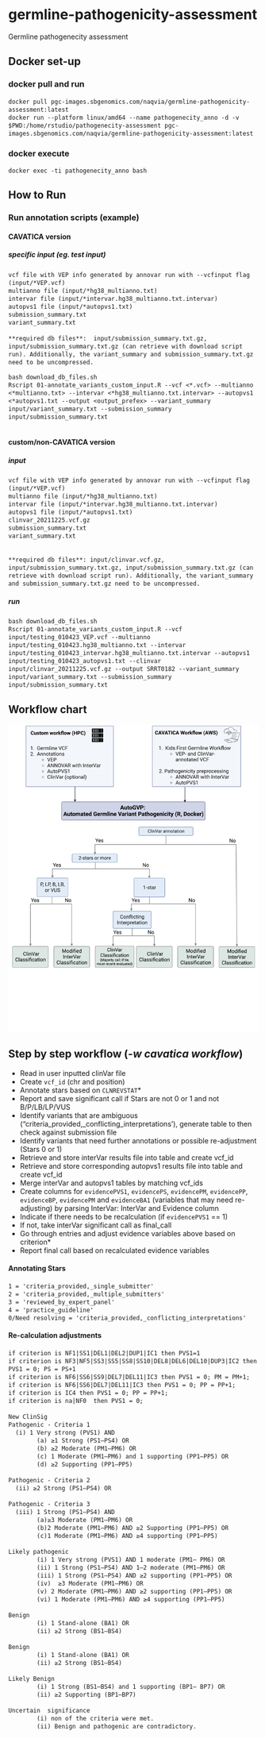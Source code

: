# germline-pathogenicity-assessment
Germline pathogenecity assessment

## Docker set-up

### docker pull and run
```
docker pull pgc-images.sbgenomics.com/naqvia/germline-pathogenicity-assessment:latest
docker run --platform linux/amd64 --name pathogenecity_anno -d -v $PWD:/home/rstudio/pathogenecity-assessment pgc-images.sbgenomics.com/naqvia/germline-pathogenicity-assessment:latest

```
### docker execute
```
docker exec -ti pathogenecity_anno bash
```

## How to Run


### Run annotation scripts (example)
#### CAVATICA version ####
##### specific input (eg. test input) #####
```
vcf file with VEP info generated by annovar run with --vcfinput flag (input/*VEP.vcf)
multianno file (input/*hg38_multianno.txt)
intervar file (input/*intervar.hg38_multianno.txt.intervar)
autopvs1 file (input/*autopvs1.txt)
submission_summary.txt
variant_summary.txt

**required db files**:  input/submission_summary.txt.gz, input/submission_summary.txt.gz (can retrieve with download script run). Additionally, the variant_summary and submission_summary.txt.gz need to be uncompressed.
```
```
bash download_db_files.sh
Rscript 01-annotate_variants_custom_input.R --vcf <*.vcf> --multianno <*multianno.txt> --intervar <*hg38_multianno.txt.intervar> --autopvs1 <*autopvs1.txt --output <output_prefex> --variant_summary input/variant_summary.txt --submission_summary input/submission_summary.txt


```
#### custom/non-CAVATICA version ####
##### input #####
 ```
vcf file with VEP info generated by annovar run with --vcfinput flag (input/*VEP.vcf)
multianno file (input/*hg38_multianno.txt)
intervar file (input/*intervar.hg38_multianno.txt.intervar)
autopvs1 file (input/*autopvs1.txt)
clinvar_20211225.vcf.gz
submission_summary.txt
variant_summary.txt


**required db files**: input/clinvar.vcf.gz, input/submission_summary.txt.gz, input/submission_summary.txt.gz (can retrieve with download script run). Additionally, the variant_summary and submission_summary.txt.gz need to be uncompressed.
```

##### run #####
```
bash download_db_files.sh
Rscript 01-annotate_variants_custom_input.R --vcf input/testing_010423_VEP.vcf --multianno input/testing_010423.hg38_multianno.txt --intervar input/testing_010423_intervar.hg38_multianno.txt.intervar --autopvs1 input/testing_010423_autopvs1.txt --clinvar input/clinvar_20211225.vcf.gz --output SRRT0182 --variant_summary input/variant_summary.txt --submission_summary input/submission_summary.txt
```

## Workflow chart  
![workflow](readme_figs/germline-pathogenecity_flow.png)

## Step by step workflow (_-w cavatica workflow_)
- Read in user inputted clinVar file
- Create `vcf_id` (chr and position)
- Annotate stars based on `CLNREVSTAT`*
- Report and save significant call if Stars are not 0 or 1 and not B/P/LB/LP/VUS
- Identify variants that are ambiguous (“criteria_provided,_conflicting_interpretations’), generate table to then check against submission file
- Identify variants that need further annotations or possible re-adjustment (Stars 0 or 1)
- Retrieve and store interVar results file into table and create vcf_id
- Retrieve and store corresponding autopvs1 results file into table and create vcf_id
- Merge interVar and autopvs1 tables by matching vcf_ids
- Create columns for `evidencePVS1`, `evidencePS`, `evidencePM`, `evidencePP`, `evidenceBP`, `evidencePM` and `evidenceBA1` (variables that may need re-adjusting) by parsing InterVar: InterVar and Evidence column
- Indicate if there needs to be recalculation (if `evidencePVS1` == 1)
- If not, take interVar significant call as final_call
- Go through entries and adjust evidence variables above based on criterion*
- Report final call based on recalculated evidence variables

#### Annotating Stars
```
1 = 'criteria_provided,_single_submitter'
2 = 'criteria_provided,_multiple_submitters'
3 = 'reviewed_by_expert_panel'
4 = 'practice_guideline'
0/Need resolving = 'criteria_provided,_conflicting_interpretations'
```
#### Re-calculation adjustments
```
if criterion is NF1|SS1|DEL1|DEL2|DUP1|IC1 then PVS1=1
if criterion is NF3|NF5|SS3|SS5|SS8|SS10|DEL8|DEL6|DEL10|DUP3|IC2 then PVS1 = 0; PS = PS+1
if criterion is NF6|SS6|SS9|DEL7|DEL11|IC3 then PVS1 = 0; PM = PM+1;
if criterion is NF6|SS6|DEL7|DEL11|IC3 then PVS1 = 0; PP = PP+1;
if criterion is IC4 then PVS1 = 0; PP = PP+1;
if criterion is na|NF0  then PVS1 = 0;

New ClinSig
Pathogenic - Criteria 1
  (i) 1 Very strong (PVS1) AND
        (a) ≥1 Strong (PS1–PS4) OR
        (b) ≥2 Moderate (PM1–PM6) OR
        (c) 1 Moderate (PM1–PM6) and 1 supporting (PP1–PP5) OR
        (d) ≥2 Supporting (PP1–PP5)

Pathogenic - Criteria 2
  (ii) ≥2 Strong (PS1–PS4) OR

Pathogenic - Criteria 3
  (iii) 1 Strong (PS1–PS4) AND
        (a)≥3 Moderate (PM1–PM6) OR
        (b)2 Moderate (PM1–PM6) AND ≥2 Supporting (PP1–PP5) OR
        (c)1 Moderate (PM1–PM6) AND ≥4 supporting (PP1–PP5)

Likely pathogenic
        (i) 1 Very strong (PVS1) AND 1 moderate (PM1– PM6) OR
        (ii) 1 Strong (PS1–PS4) AND 1–2 moderate (PM1–PM6) OR
        (iii) 1 Strong (PS1–PS4) AND ≥2 supporting (PP1–PP5) OR
        (iv)  ≥3 Moderate (PM1–PM6) OR
        (v) 2 Moderate (PM1–PM6) AND ≥2 supporting (PP1–PP5) OR
        (vi) 1 Moderate (PM1–PM6) AND ≥4 supporting (PP1–PP5)

Benign
        (i) 1 Stand-alone (BA1) OR
        (ii) ≥2 Strong (BS1–BS4)

Benign
        (i) 1 Stand-alone (BA1) OR
        (ii) ≥2 Strong (BS1–BS4)

Likely Benign
        (i) 1 Strong (BS1–BS4) and 1 supporting (BP1– BP7) OR
        (ii) ≥2 Supporting (BP1–BP7)

Uncertain  significance
        (i) non of the criteria were met.
        (ii) Benign and pathogenic are contradictory.
```
